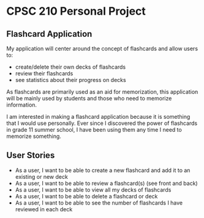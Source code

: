 # CPSC 210 Personal Project

## Flashcard  Application

My application will center around the concept
of flashcards and allow users to:

- create/delete their own decks of flashcards
- review their flashcards
- see statistics about their progress on decks

As flashcards are primarily used as an aid for memorization, 
this application will be mainly used by students and those
who need to memorize information.

I am interested in making a flashcard application because it is
something that I would use personally. Ever since I discovered the 
power of flashcards in grade 11 summer school, I have been using them
any time I need to memorize something.

## User Stories

- As a user, I want to be able to create a new flashcard and add it to an existing or new deck
- As a user, I want to be able to review a flashcard(s) (see front and back)
- As a user, I want to be able to view all my decks of flashcards
- As a user, I want to be able to delete a flashcard or deck
- As a user, I want to be able to see the number of flashcards I have reviewed in each deck
 